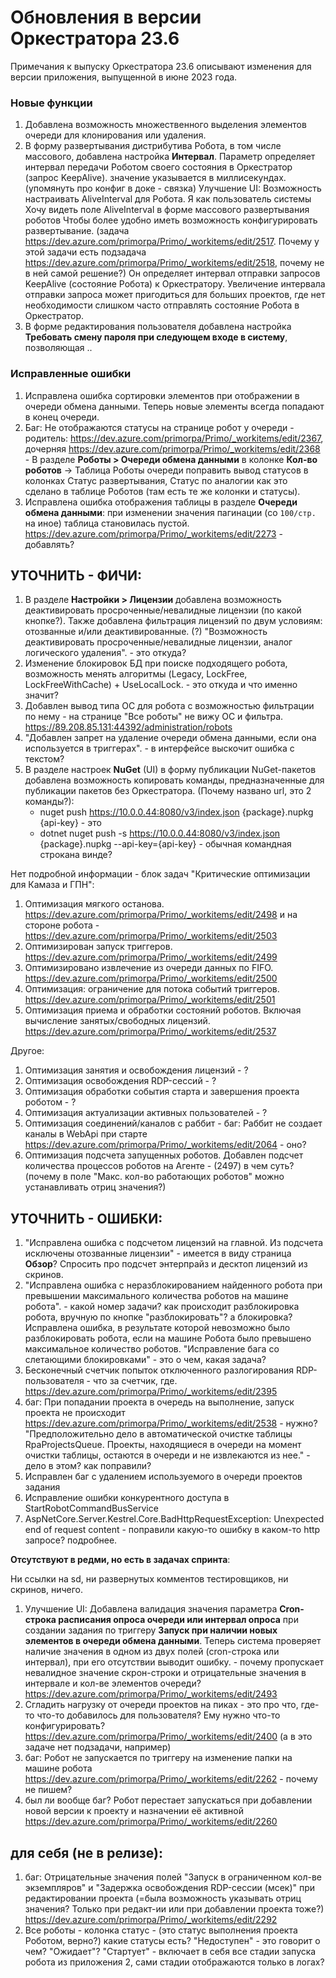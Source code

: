 # Обновления в версии Оркестратора 23.6

Примечания к выпуску Оркестратора 23.6 описывают изменения для версии приложения, выпущенной в июне 2023 года.

### Новые функции
1. Добавлена возможность множественного выделения элементов очереди для клонирования или удаления.
1. В форму развертывания дистрибутива Робота, в том числе массового, добавлена настройка **Интервал**. Параметр определяет интервал передачи Роботом своего состояния в Оркестратор (запрос KeepAlive). значение указывается в миллисекундах. 
(упомянуть про конфиг в доке - связка)
Улучшение UI: Возможность настраивать AliveInterval для Робота. Я как пользователь системы Хочу видеть поле AliveInterval в форме массового развертывания роботов Чтобы более удобно иметь возможность конфигурировать развертывание. (задача https://dev.azure.com/primorpa/Primo/_workitems/edit/2517. Почему у этой задачи есть подзадача https://dev.azure.com/primorpa/Primo/_workitems/edit/2518, почему не в ней самой решение?)
Он определяет интервал отправки запросов KeepAlive (состояние Робота) к Оркестратору. Увеличение интервала отправки запроса может пригодиться для больших проектов, где нет необходимости слишком часто отправлять состояние Робота в Оркестратор.
1. В форме редактирования пользователя добавлена настройка **Требовать смену пароля при следующем входе в систему**, позволяющая  ..

### Исправленные ошибки
1. Исправлена ошибка сортировки элементов при отображении в очереди обмена данными. Теперь новые элементы всегда попадают в конец очереди.
1. Баг: Не отображаются статусы на странице робот у очереди - родитель: https://dev.azure.com/primorpa/Primo/_workitems/edit/2367, дочерняя https://dev.azure.com/primorpa/Primo/_workitems/edit/2368 - В разделе **Роботы > Очереди обмена данными** в колонке **Кол-во роботов** -> Таблица Роботы очереди поправить вывод статусов в колонках Статус развертывания, Статус по аналогии как это сделано в таблице Роботов (там есть те же колонки и статусы). 
1. Исправлена ошибка отображения таблицы в разделе **Очереди обмена данными**: при изменении значения пагинации (со `100/стр.` на иное) таблица становилась пустой. https://dev.azure.com/primorpa/Primo/_workitems/edit/2273 - добавлять?


## УТОЧНИТЬ - ФИЧИ:

1. В разделе **Настройки > Лицензии** добавлена возможность деактивировать просроченные/невалидные лицензии (по какой кнопке?). Также добавлена фильтрация лицензий по двум условиям: отозванные и/или деактивированные. (?) "Возможность деактивировать просроченные/невалидные лицензии, аналог логического удаления".  - это откуда?
1. Изменение блокировок БД при поиске подходящего робота, возможность менять алгоритмы (Legacy, LockFree, LockFreeWithCache) + UseLocalLock. - это откуда и что именно значит?
1. Добавлен вывод типа ОС для робота с возможностью фильтрации по нему - на странице "Все роботы" не вижу ОС и фильтра. https://89.208.85.131:44392/administration/robots
1. "Добавлен запрет на удаление очереди обмена данными, если она используется в триггерах". - в интерфейсе выскочит ошибка с текстом?
1. В разделе настроек **NuGet** (UI) в форму публикации NuGet-пакетов добавлена возможность копировать команды, предназначенные для публикации пакетов без Оркестратора. (Почему названо url, это 2 команды?):
   * nuget push https://10.0.0.44:8080/v3/index.json {package}.nupkg {api-key} - это 
   * dotnet nuget push -s https://10.0.0.44:8080/v3/index.json {package}.nupkg --api-key={api-key} - обычная командная строкана винде?

Нет подробной информации - блок задач "Критические оптимизации для Камаза и ГПН":
1. Оптимизация мягкого останова. https://dev.azure.com/primorpa/Primo/_workitems/edit/2498 и на стороне робота - https://dev.azure.com/primorpa/Primo/_workitems/edit/2503
1. Оптимизирован запуск триггеров.  https://dev.azure.com/primorpa/Primo/_workitems/edit/2499
1. Оптимизировано извлечение из очереди данных по FIFO. https://dev.azure.com/primorpa/Primo/_workitems/edit/2500 
1. Оптимизация: ограничение для потока событий триггеров. https://dev.azure.com/primorpa/Primo/_workitems/edit/2501
1. Оптимизация приема и обработки состояний роботов. Включая вычисление занятых/свободных лицензий. https://dev.azure.com/primorpa/Primo/_workitems/edit/2537

Другое:
1. Оптимизация занятия и освобождения лицензий - ?
1. Оптимизация освобождения RDP-сессий - ?
1. Оптимизация обработки события старта и завершения проекта роботом - ?
1. Оптимизация актуализации активных пользователей - ?
1. Оптимизация соединений/каналов с раббит - баг: Раббит не создает каналы в WebApi при старте https://dev.azure.com/primorpa/Primo/_workitems/edit/2064 - оно?
1. Оптимизация подсчета запущенных роботов. Добавлен подсчет количества процессов роботов на Агенте - (2497) в чем суть? (почему в поле "Макс. кол-во работающих роботов" можно устанавливать отриц значения?)


## УТОЧНИТЬ - ОШИБКИ:
1. "Исправлена ошибка с подсчетом лицензий на главной. Из подсчета исключены отозванные лицензии" - имеется в виду страница **Обзор**? Спросить про подсчет энтерпрайз и десктоп лицензий из скринов.
1. "Исправлена ошибка с неразблокированием найденного робота при превышении максимального количества роботов на машине робота". - какой номер задачи? как происходит разблокировка робота, вручную по кнопке "разблокировать"? а блокировка? Исправлена ошибка, в результате которой невозможно было разблокировать робота, если на машине Робота было превышено максимальное количество роботов.
"Исправление бага со слетающими блокировками" - это о чем, какая задача?
1. Бесконечный счетчик попыток отключенного разлогирования RDP-пользователя - что за счетчик, где. https://dev.azure.com/primorpa/Primo/_workitems/edit/2395
1. баг: При попадании проекта в очередь на выполнение, запуск проекта не происходит https://dev.azure.com/primorpa/Primo/_workitems/edit/2538 - нужно? "Предположительно дело в автоматической очистке таблицы RpaProjectsQueue. Проекты, находящиеся в очереди на момент очистки таблицы, остаются в очереди и не извлекаются из нее." - дело в этом? как поправили?
1. Исправлен баг с удалением используемого в очереди проектов задания
1. Исправление oшибки конкурентного доступа в StartRobotCommandBusService
1. AspNetCore.Server.Kestrel.Core.BadHttpRequestException: Unexpected end of request content - поправили какую-то ошибку в каком-то http запросе? подробнее.



**Отсутствуют в редми, но есть в задачах спринта**: 

Ни ссылки на sd, ни развернутых комментов тестировщиков, ни скринов, ничего. 
1. Улучшение UI: Добавлена валидация значения параметра **Cron-строка расписания опроса очереди или интервал опроса** при создании задания по триггеру **Запуск при наличии новых элементов в очереди обмена данными**. Теперь система проверяет наличие значения в одном из двух полей (cron-строка или интервал), при его отсутствии выводит ошибку. - почему пропускает невалидное значение скрон-строки и отрицательные значения в интервале и кол-ве элементов очереди? https://dev.azure.com/primorpa/Primo/_workitems/edit/2493
1. Сгладить нагрузку от очереди проектов на пиках - это про что, где-то что-то добавилось для пользователя? Ему нужно что-то конфигурировать?
https://dev.azure.com/primorpa/Primo/_workitems/edit/2400 (а в это задаче нет подзадачи, например)
1. баг: Робот не запускается по триггеру на изменение папки на машине робота https://dev.azure.com/primorpa/Primo/_workitems/edit/2262 - почему не пишем?
1. был ли вообще баг? Робот перестает запускаться при добавлении новой версии к проекту и назначении её активной https://dev.azure.com/primorpa/Primo/_workitems/edit/2260

## для себя (не в релизе):
1. баг: Отрицательные значения полей "Запуск в ограниченном кол-ве экземпляров" и "Задержка освобождения RDP-сессии (мсек)" при редактировании проекта  (=была возможность указывать отриц значения? Только при редакт-ии или при добавлении проекта тоже?) https://dev.azure.com/primorpa/Primo/_workitems/edit/2292 
1. Все роботы - колонка статус - (это статус выполнения проекта Роботом, верно?) какие статусы есть? "Недоступен" - это говорит о чем? "Ожидает"? "Стартует" - включает в себя все стадии запуска робота из приложения 2, сами стадии отображаются только в логах? 
